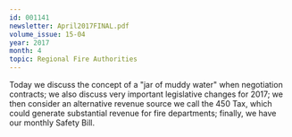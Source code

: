 ```yaml
---
id: 001141
newsletter: April2017FINAL.pdf
volume_issue: 15-04
year: 2017
month: 4
topic: Regional Fire Authorities
---
```


Today we discuss the concept of a "jar of muddy water" when negotiation contracts; we also discuss very important legislative changes for 2017; we then consider an alternative revenue source we call the 450 Tax, which could generate substantial revenue for fire departments; finally, we have our monthly Safety Bill.